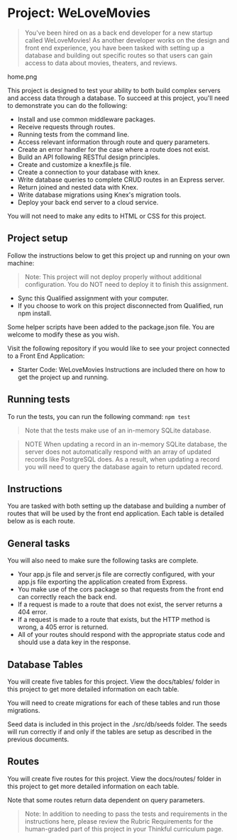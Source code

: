 # Project: WeLoveMovies

> You've been hired on as a back end developer for a new startup called WeLoveMovies! As another developer works on the design and front end experience, you have been tasked with setting up a database and building out specific routes so that users can gain access to data about movies, theaters, and reviews.

home.png

This project is designed to test your ability to both build complex servers and access data through a database. To succeed at this project, you'll need to demonstrate you can do the following:

- Install and use common middleware packages.
- Receive requests through routes.
- Running tests from the command line.
- Access relevant information through route and query parameters.
- Create an error handler for the case where a route does not exist.
- Build an API following RESTful design principles.
- Create and customize a knexfile.js file.
- Create a connection to your database with knex.
- Write database queries to complete CRUD routes in an Express server.
- Return joined and nested data with Knex.
- Write database migrations using Knex's migration tools.
- Deploy your back end server to a cloud service.

You will not need to make any edits to HTML or CSS for this project.

## Project setup

Follow the instructions below to get this project up and running on your own machine:

> Note: This project will not deploy properly without additional configuration. You do NOT need to deploy it to finish this assignment.

- Sync this Qualified assignment with your computer.
- If you choose to work on this project disconnected from Qualified, run npm install.

Some helper scripts have been added to the package.json file. You are welcome to modify these as you wish.

Visit the following repository if you would like to see your project connected to a Front End Application:

- Starter Code: WeLoveMovies
  Instructions are included there on how to get the project up and running.

## Running tests

To run the tests, you can run the following command:
`npm test`

> Note that the tests make use of an in-memory SQLite database.

> NOTE When updating a record in an in-memory SQLite database, the server does not automatically respond with an array of updated records like PostgreSQL does. As a result, when updating a record you will need to query the database again to return updated record.

## Instructions

You are tasked with both setting up the database and building a number of routes that will be used by the front end application. Each table is detailed below as is each route.

## General tasks

You will also need to make sure the following tasks are complete.

- Your app.js file and server.js file are correctly configured, with your app.js file exporting the application created from Express.
- You make use of the cors package so that requests from the front end can correctly reach the back end.
- If a request is made to a route that does not exist, the server returns a 404 error.
- If a request is made to a route that exists, but the HTTP method is wrong, a 405 error is returned.
- All of your routes should respond with the appropriate status code and should use a data key in the response.

## Database Tables

You will create five tables for this project. View the docs/tables/ folder in this project to get more detailed information on each table.

You will need to create migrations for each of these tables and run those migrations.

Seed data is included in this project in the ./src/db/seeds folder. The seeds will run correctly if and only if the tables are setup as described in the previous documents.

## Routes

You will create five routes for this project. View the docs/routes/ folder in this project to get more detailed information on each table.

Note that some routes return data dependent on query parameters.

> Note: In addition to needing to pass the tests and requirements in the instructions here, please review the Rubric Requirements for the human-graded part of this project in your Thinkful curriculum page.